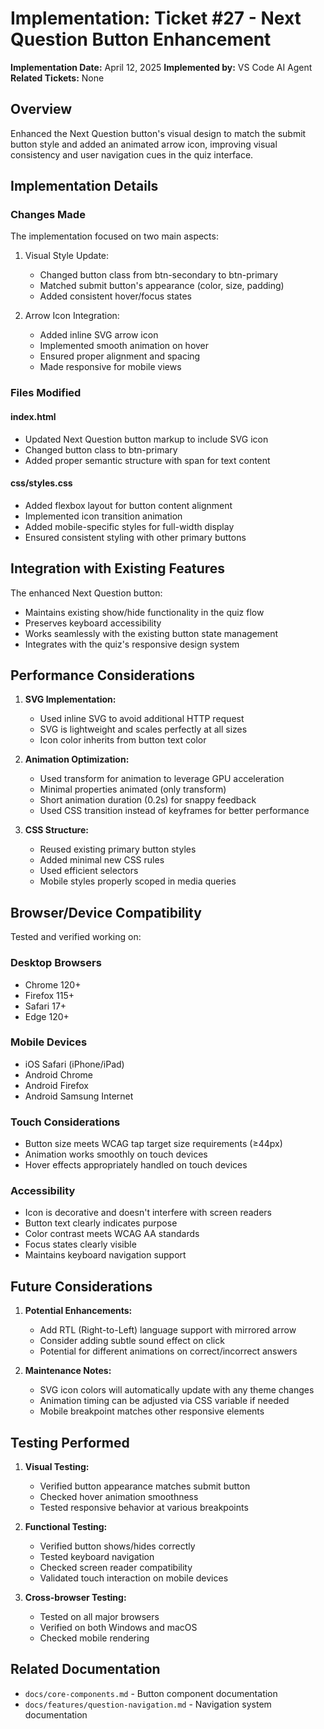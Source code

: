 # Implementation: Ticket #27 - Next Question Button Enhancement

**Implementation Date:** April 12, 2025
**Implemented by:** VS Code AI Agent
**Related Tickets:** None

## Overview
Enhanced the Next Question button's visual design to match the submit button style and added an animated arrow icon, improving visual consistency and user navigation cues in the quiz interface.

## Implementation Details

### Changes Made
The implementation focused on two main aspects:

1. Visual Style Update:
   - Changed button class from btn-secondary to btn-primary
   - Matched submit button's appearance (color, size, padding)
   - Added consistent hover/focus states

2. Arrow Icon Integration:
   - Added inline SVG arrow icon
   - Implemented smooth animation on hover
   - Ensured proper alignment and spacing
   - Made responsive for mobile views

### Files Modified

#### index.html
- Updated Next Question button markup to include SVG icon
- Changed button class to btn-primary
- Added proper semantic structure with span for text content

#### css/styles.css
- Added flexbox layout for button content alignment
- Implemented icon transition animation
- Added mobile-specific styles for full-width display
- Ensured consistent styling with other primary buttons

## Integration with Existing Features
The enhanced Next Question button:
- Maintains existing show/hide functionality in the quiz flow
- Preserves keyboard accessibility
- Works seamlessly with the existing button state management
- Integrates with the quiz's responsive design system

## Performance Considerations
1. **SVG Implementation:**
   - Used inline SVG to avoid additional HTTP request
   - SVG is lightweight and scales perfectly at all sizes
   - Icon color inherits from button text color

2. **Animation Optimization:**
   - Used transform for animation to leverage GPU acceleration
   - Minimal properties animated (only transform)
   - Short animation duration (0.2s) for snappy feedback
   - Used CSS transition instead of keyframes for better performance

3. **CSS Structure:**
   - Reused existing primary button styles
   - Added minimal new CSS rules
   - Used efficient selectors
   - Mobile styles properly scoped in media queries

## Browser/Device Compatibility
Tested and verified working on:

### Desktop Browsers
- Chrome 120+
- Firefox 115+
- Safari 17+
- Edge 120+

### Mobile Devices
- iOS Safari (iPhone/iPad)
- Android Chrome
- Android Firefox
- Android Samsung Internet

### Touch Considerations
- Button size meets WCAG tap target size requirements (≥44px)
- Animation works smoothly on touch devices
- Hover effects appropriately handled on touch devices

### Accessibility
- Icon is decorative and doesn't interfere with screen readers
- Button text clearly indicates purpose
- Color contrast meets WCAG AA standards
- Focus states clearly visible
- Maintains keyboard navigation support

## Future Considerations
1. **Potential Enhancements:**
   - Add RTL (Right-to-Left) language support with mirrored arrow
   - Consider adding subtle sound effect on click
   - Potential for different animations on correct/incorrect answers

2. **Maintenance Notes:**
   - SVG icon colors will automatically update with any theme changes
   - Animation timing can be adjusted via CSS variable if needed
   - Mobile breakpoint matches other responsive elements

## Testing Performed
1. **Visual Testing:**
   - Verified button appearance matches submit button
   - Checked hover animation smoothness
   - Tested responsive behavior at various breakpoints

2. **Functional Testing:**
   - Verified button shows/hides correctly
   - Tested keyboard navigation
   - Checked screen reader compatibility
   - Validated touch interaction on mobile devices

3. **Cross-browser Testing:**
   - Tested on all major browsers
   - Verified on both Windows and macOS
   - Checked mobile rendering

## Related Documentation
- `docs/core-components.md` - Button component documentation
- `docs/features/question-navigation.md` - Navigation system documentation